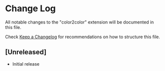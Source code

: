 # Change Log

All notable changes to the "color2color" extension will be documented in this file.

Check [Keep a Changelog](http://keepachangelog.com/) for recommendations on how to structure this file.

## [Unreleased]

- Initial release
